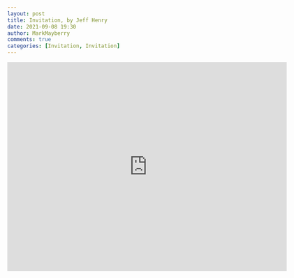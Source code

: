 ```yaml
---
layout: post
title: Invitation, by Jeff Henry
date: 2021-09-08 19:30
author: MarkMayberry
comments: true
categories: [Invitation, Invitation]
---
```

<p><iframe src="https://player.vimeo.com/video/607849946?h=e8022a88da&amp;title=0&amp;byline=0" width="640" height="480" frameborder="0" allowfullscreen=""></iframe></p>

